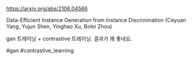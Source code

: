 https://arxiv.org/abs/2106.04566

Data-Efficient Instance Generation from Instance Discrimination (Ceyuan Yang, Yujun Shen, Yinghao Xu, Bolei Zhou)

gan 트레이닝 + contrastive 트레이닝. 결과가 꽤 좋네요.

#gan #contrastive_learning 